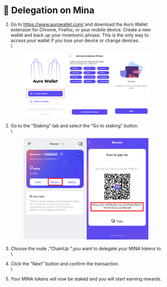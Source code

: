 # 📱 Delegation on Mina



1.  Go to https://www.aurowallet.com/ and download the Auro Wallet extension for Chrome, Firefox, or your mobile device. Create a new wallet and back up your mnemonic phrase. This is the only way to access your wallet if you lose your device or change devices.\
    \


    <figure><img src="../.gitbook/assets/image (2) (1).png" alt=""><figcaption></figcaption></figure>
2.  Go to the "Staking" tab and select the "Go to staking" button.\
    \


    <figure><img src="../.gitbook/assets/image (5) (1).png" alt=""><figcaption></figcaption></figure>
3. Choose the node ,"ChainUp ",you want to delegate your MINA tokens to.  \
   \

4. Click the "Next" button and confirm the transaction.\
   \

5. Your MINA tokens will now be staked and you will start earning rewards.

